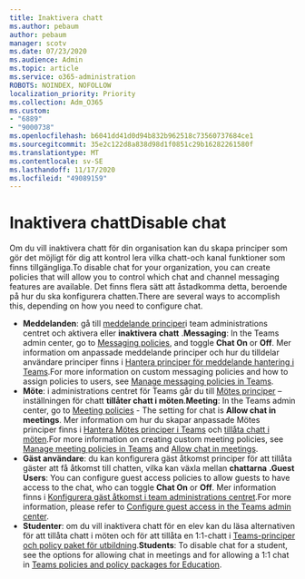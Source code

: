 ```yaml
---
title: Inaktivera chatt
ms.author: pebaum
author: pebaum
manager: scotv
ms.date: 07/23/2020
ms.audience: Admin
ms.topic: article
ms.service: o365-administration
ROBOTS: NOINDEX, NOFOLLOW
localization_priority: Priority
ms.collection: Adm_O365
ms.custom:
- "6889"
- "9000738"
ms.openlocfilehash: b6041dd41d0d94b832b962518c73560737684ce1
ms.sourcegitcommit: 35e2c122d8a838d98d1f0851c29b16282261580f
ms.translationtype: MT
ms.contentlocale: sv-SE
ms.lasthandoff: 11/17/2020
ms.locfileid: "49089159"
---
```

# <a name="disable-chat"></a><span data-ttu-id="b310a-102">Inaktivera chatt</span><span class="sxs-lookup"><span data-stu-id="b310a-102">Disable chat</span></span>

<span data-ttu-id="b310a-103">Om du vill inaktivera chatt för din organisation kan du skapa principer som gör det möjligt för dig att kontrol lera vilka chatt-och kanal funktioner som finns tillgängliga.</span><span class="sxs-lookup"><span data-stu-id="b310a-103">To disable chat for your organization, you can create policies that will allow you to control which chat and channel messaging features are available.</span></span> <span data-ttu-id="b310a-104">Det finns flera sätt att åstadkomma detta, beroende på hur du ska konfigurera chatten.</span><span class="sxs-lookup"><span data-stu-id="b310a-104">There are several ways to accomplish this, depending on how you need to configure chat.</span></span>

- <span data-ttu-id="b310a-105">**Meddelanden**: gå till [meddelande principer](https://admin.teams.microsoft.com/)i team administrations centret och aktivera eller **inaktivera** **chatt** .</span><span class="sxs-lookup"><span data-stu-id="b310a-105">**Messaging**: In the Teams admin center,  go to [Messaging policies](https://admin.teams.microsoft.com/), and toggle **Chat On** or **Off**.</span></span> <span data-ttu-id="b310a-106">Mer information om anpassade meddelande principer och hur du tilldelar användare principer finns i [Hantera principer för meddelande hantering i Teams](https://docs.microsoft.com/microsoftteams/messaging-policies-in-teams).</span><span class="sxs-lookup"><span data-stu-id="b310a-106">For more information on custom messaging policies and how to assign policies to users, see [Manage messaging policies in Teams](https://docs.microsoft.com/microsoftteams/messaging-policies-in-teams).</span></span>
- <span data-ttu-id="b310a-107">**Möte**: i administrations centret för Teams går du till [Mötes principer](https://admin.teams.microsoft.com/) – inställningen för chatt **tillåter chatt i möten**.</span><span class="sxs-lookup"><span data-stu-id="b310a-107">**Meeting**: In the Teams admin center, go to [Meeting policies](https://admin.teams.microsoft.com/) - The setting for chat is **Allow chat in meetings**.</span></span> <span data-ttu-id="b310a-108">Mer information om hur du skapar anpassade Mötes principer finns i [Hantera Mötes principer i Teams](https://docs.microsoft.com/microsoftteams/meeting-policies-in-teams) och [tillåta chatt i möten](https://docs.microsoft.com/microsoftteams/meeting-policies-in-teams#allow-chat-in-meetings).</span><span class="sxs-lookup"><span data-stu-id="b310a-108">For more information on creating custom meeting policies, see [Manage meeting policies in Teams](https://docs.microsoft.com/microsoftteams/meeting-policies-in-teams) and [Allow chat in meetings](https://docs.microsoft.com/microsoftteams/meeting-policies-in-teams#allow-chat-in-meetings).</span></span>
- <span data-ttu-id="b310a-109">**Gäst användare**: du kan konfigurera gäst åtkomst principer för att tillåta gäster att få åtkomst till chatten, vilka kan växla mellan **chattarna** **.**</span><span class="sxs-lookup"><span data-stu-id="b310a-109">**Guest Users**: You can configure guest access policies to allow guests to have access to the chat, who can toggle **Chat On** or **Off**.</span></span> <span data-ttu-id="b310a-110">Mer information finns i [Konfigurera gäst åtkomst i team administrations centret](https://docs.microsoft.com/microsoftteams/set-up-guests#configure-guest-access-in-the-teams-admin-center).</span><span class="sxs-lookup"><span data-stu-id="b310a-110">For more information, please refer to [Configure guest access in the Teams admin center](https://docs.microsoft.com/microsoftteams/set-up-guests#configure-guest-access-in-the-teams-admin-center).</span></span>
- <span data-ttu-id="b310a-111">**Studenter**: om du vill inaktivera chatt för en elev kan du läsa alternativen för att tillåta chatt i möten och för att tillåta en 1:1-chatt i [Teams-principer och policy paket för utbildning](https://docs.microsoft.com/microsoftteams/policy-packages-edu).</span><span class="sxs-lookup"><span data-stu-id="b310a-111">**Students**: To disable chat for a student, see the options for allowing chat in meetings and for allowing a 1:1 chat in [Teams policies and policy packages for Education](https://docs.microsoft.com/microsoftteams/policy-packages-edu).</span></span>





